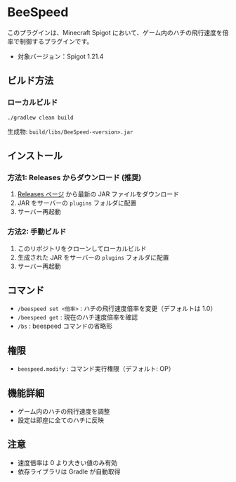 # BeeSpeed

このプラグインは、Minecraft Spigot において、ゲーム内のハチの飛行速度を倍率で制御するプラグインです。

- 対象バージョン：Spigot 1.21.4

## ビルド方法

### ローカルビルド
```
./gradlew clean build
```

生成物: `build/libs/BeeSpeed-<version>.jar`


## インストール

### 方法1: Releases からダウンロード (推奨)
1. [Releases ページ](../../releases) から最新の JAR ファイルをダウンロード
2. JAR をサーバーの `plugins` フォルダに配置
3. サーバー再起動

### 方法2: 手動ビルド
1. このリポジトリをクローンしてローカルビルド
2. 生成された JAR をサーバーの `plugins` フォルダに配置
3. サーバー再起動

## コマンド

- `/beespeed set <倍率>` : ハチの飛行速度倍率を変更（デフォルトは 1.0）
- `/beespeed get` : 現在のハチ速度倍率を確認
- `/bs` : beespeed コマンドの省略形

## 権限

- `beespeed.modify` : コマンド実行権限（デフォルト: OP）

## 機能詳細

- ゲーム内のハチの飛行速度を調整
- 設定は即座に全てのハチに反映

## 注意

- 速度倍率は 0 より大きい値のみ有効
- 依存ライブラリは Gradle が自動取得
